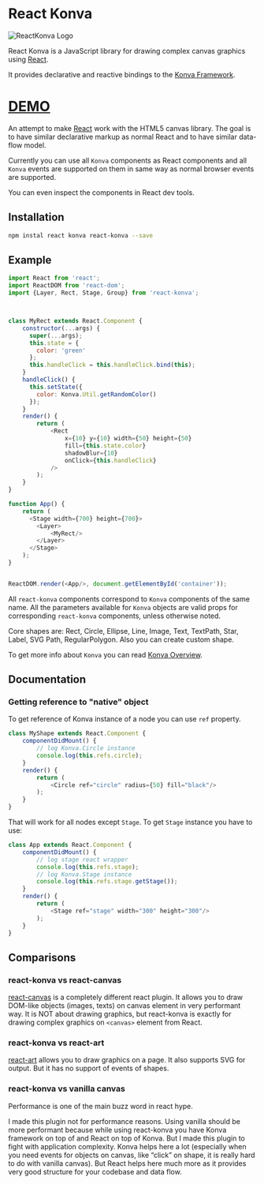# React Konva

![ReactKonva Logo](https://cloud.githubusercontent.com/assets/1443320/12193428/3bda2fcc-b623-11e5-8319-b1ccfc95eaec.png)

React Konva is a JavaScript library for drawing complex canvas graphics using [React](http://facebook.github.io/react/).

It provides declarative and reactive bindings to the [Konva Framework](http://konvajs.github.io/).

# [DEMO](http://jsbin.com/camene/edit?html,js,output)

An attempt to make [React](http://facebook.github.io/react/) work with the HTML5 canvas library. The goal is to have
similar declarative markup as normal React and to have similar data-flow model.

Currently you can use all `Konva` components as React components and all `Konva`
events are supported on them in same way as normal browser events are supported.

You can even inspect the components in React dev tools.

## Installation

```bash
npm instal react konva react-konva --save
```

## Example

```javascript
import React from 'react';
import ReactDOM from 'react-dom';
import {Layer, Rect, Stage, Group} from 'react-konva';



class MyRect extends React.Component {
    constructor(...args) {
      super(...args);
      this.state = {
        color: 'green'
      };
      this.handleClick = this.handleClick.bind(this);
    }
    handleClick() {
      this.setState({
        color: Konva.Util.getRandomColor()
      });
    }
    render() {
        return (
            <Rect
                x={10} y={10} width={50} height={50}
                fill={this.state.color}
                shadowBlur={10}
                onClick={this.handleClick}
            />
        );
    }
}

function App() {
    return (
      <Stage width={700} height={700}>
        <Layer>
            <MyRect/>
        </Layer>
      </Stage>
    );
}


ReactDOM.render(<App/>, document.getElementById('container'));
```



All `react-konva` components correspond to `Konva` components of the same
name. All the parameters available for `Konva` objects are valid props for
corresponding `react-konva` components, unless otherwise noted.

Core shapes are: Rect, Circle, Ellipse, Line, Image, Text, TextPath, Star, Label, SVG Path, RegularPolygon.
Also you can create custom shape.

To get more info about `Konva` you can read [Konva Overview](http://konvajs.github.io/docs/overview.html).

## Documentation

### Getting reference to "native" object

To get reference of Konva instance of a node you can use `ref` property.

```javascript
class MyShape extends React.Component {
    componentDidMount() {
        // log Konva.Circle instance
        console.log(this.refs.circle);
    }
    render() {
        return (
            <Circle ref="circle" radius={50} fill="black"/>
        );
    }
}
```

That will work for all nodes except `Stage`. To get `Stage` instance you have to use:

```javascript
class App extends React.Component {
    componentDidMount() {
        // log stage react wrapper
        console.log(this.refs.stage);
        // log Konva.Stage instance
        console.log(this.refs.stage.getStage());
    }
    render() {
        return (
            <Stage ref="stage" width="300" height="300"/>
        );
    }
}
```



## Comparisons

### react-konva vs react-canvas

[react-canvas](https://github.com/Flipboard/react-canvas) is a completely different react plugin. It allows you to draw DOM-like objects (images, texts) on canvas element in very performant way. It is NOT about drawing graphics, but react-konva is exactly for drawing complex graphics on `<canvas>` element from React.

### react-konva vs react-art

[react-art](https://github.com/reactjs/react-art) allows you to draw graphics on a page. It also supports SVG for output. But it has no support of events of shapes.

### react-konva vs vanilla canvas

Performance is one of the main buzz word in react hype.

I made this plugin not for performance reasons. Using vanilla <canvas> should be more performant because while using react-konva you have Konva framework on top of <canvas> and React on top of Konva. But I made this plugin to fight with application complexity. Konva helps here a lot (especially when you need events for objects on canvas, like “click” on shape, it is really hard to do with vanilla canvas). But React helps here much more as it provides very good structure for your codebase and data flow.

